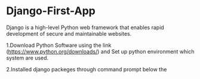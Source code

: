 # Django-First-App
Django is a high-level Python web framework that enables rapid development of secure and maintainable websites.

1.Download Python Software using the link (https://www.python.org/downloads/) and Set up python environment which system are used.

2.Installed  django packeges through command prompt below the 
